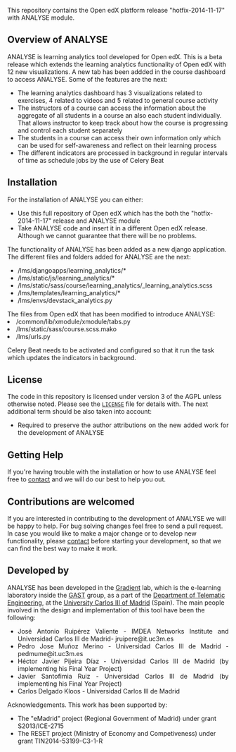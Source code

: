 This repository contains the Open edX platform release "hotfix-2014-11-17" with ANALYSE module.

Overview of ANALYSE
------------------

ANALYSE is learning analytics tool developed for Open edX. This is a beta release which extends the learning analytics functionality of Open edX with 12 new visualizations. A new tab has been addded in the course dashboard to access ANALYSE. Some of the features are the next:

<ul>
<li>The learning analytics dashboard has 3 visualizations related to exercises, 4 related to videos and 5 related to general course activity</li>
<li>The instructors of a course can access the information about the aggregate of all students in a course an also each student individually. That allows instructor to keep track about how the course is progressing and control each student separately</li>
<li>The students in a course can access their own information only which can be used for self-awareness and reflect on their learning process</li>
<li>The different indicators are processed in background in regular intervals of time as schedule jobs by the use of Celery Beat</li>
</ul>

Installation
------------
For the installation of ANALYSE you can either:

<ul>
<li>Use this full repository of Open edX which has the both the "hotfix-2014-11-17" release and ANALYSE module</li>
<li>Take ANALYSE code and insert it in a different Open edX release. Although we cannot guarantee that there will be no problems.
</ul>

The functionality of ANALYSE has been added as a new django application. The different files and folders added for ANALYSE are the next:
<ul>
<li>/lms/djangoapps/learning_analytics/*</li>
<li>/lms/static/js/learning_analytics/*</li>
<li>/lms/static/sass/course/learning_analytics/_learning_analytics.scss</li>
<li>/lms/templates/learning_analytics/*</li>
<li>/lms/envs/devstack_analytics.py</li>
</ul>
The files from Open edX that has been modified to introduce ANALYSE:
<li>/common/lib/xmodule/xmodule/tabs.py</li>
<li>/lms/static/sass/course.scss.mako</li>
<li>/lms/urls.py</li>

Celery Beat needs to be activated and configured so that it run the task which updates the indicators in background.

License
-------

The code in this repository is licensed under version 3 of the AGPL unless
otherwise noted. Please see the
[`LICENSE`](https://github.com/edx/edx-platform/blob/master/LICENSE) file
for details with. The next additional term should be also taken into account:
</br>
<ul style="text-align: justify">
<li>
Required to preserve the author attributions on the new added work for the development of ANALYSE
</li>
</ul>

Getting Help
------------

If you're having trouble with the installation or how to use ANALYSE feel free to <a href="mailto:jruipere@it.uc3m.es">contact</a> and we will do our best to help you out.

Contributions are welcomed
-----------------

If you are interested in contributing to the development of ANALYSE we will be happy to help. For bug solving changes feel free to send a pull request. In case you would like to make a major change or to develop new functionality, please <a href="mailto:jruipere@it.uc3m.es">contact</a> before starting your development, so that we can find the best way to make it work.


Developed by
--------------
<p> ANALYSE has been developed in the <a href="http://gradient.it.uc3m.es/">Gradient</a> lab, which is the e-learning laboratory inside the <a href="http://www.gast.it.uc3m.es/">GAST</a> group, as a part of the <a href="http://www.it.uc3m.es/vi/">Department of Telematic Engineering</a>, at the <a href="http://www.uc3m.es/">University Carlos III of Madrid</a> (Spain). The main people involved in the design and implementation of this tool have been the following: </p>
<ul style="text-align: justify" value="circle">
<li>
	José Antonio Ruipérez Valiente - IMDEA Networks Institute and Universidad Carlos III de Madrid- jruipere@it.uc3m.es
	</li>
	<li>
	Pedro Jose Muñoz Merino - Universidad Carlos III de Madrid - pedmume@it.uc3m.es
	</li>
	<li>
	Héctor Javier Pijeira Díaz - Universidad Carlos III de Madrid (by implementing his Final Year Project)
	</li>
	<li>
	Javier Santofimia Ruiz - Universidad Carlos III de Madrid (by implementing his Final Year Project)
	</li>
	<li>
	Carlos Delgado Kloos - Universidad Carlos III de Madrid
	</li>
	</ul>
Acknowledgements. This work has been supported by:
<ul>
<li>
The "eMadrid" project (Regional Government of Madrid) under grant S2013/ICE-2715
</li>
 <li>
The RESET project (Ministry of Economy and Competiveness) under grant TIN2014-53199-C3-1-R
</li>
	</ul>
